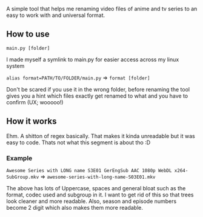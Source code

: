 A simple tool that helps me renaming video files of anime and tv series to an easy to work with and universal format.

## How to use

`main.py [folder]`

I made myself a symlink to main.py for easier access across my linux system

`alias format=PATH/TO/FOLDER/main.py` =>
`format [folder]`

Don't be scared if you use it in the wrong folder, before renaming the tool gives you a hint which files exactly get renamed to what and you have to confirm (UX; wooooo!)

## How it works
Ehm. A shitton of regex basically. That makes it kinda unreadable but it was easy to code. Thats not what this segment is about tho :D

### Example
 `Awesome Series with LONG name S3E01 GerEngSub AAC 1080p WebDL x264-SubGroup.mkv`
 => `awesome-series-with-long-name-S03E01.mkv`

The above has lots of Uppercase, spaces and general bloat such as the format, codec used and subgroup in it. I want to get rid of this so that trees look cleaner and more readable.
Also, season and episode numbers become 2 digit which also makes them more readable.
